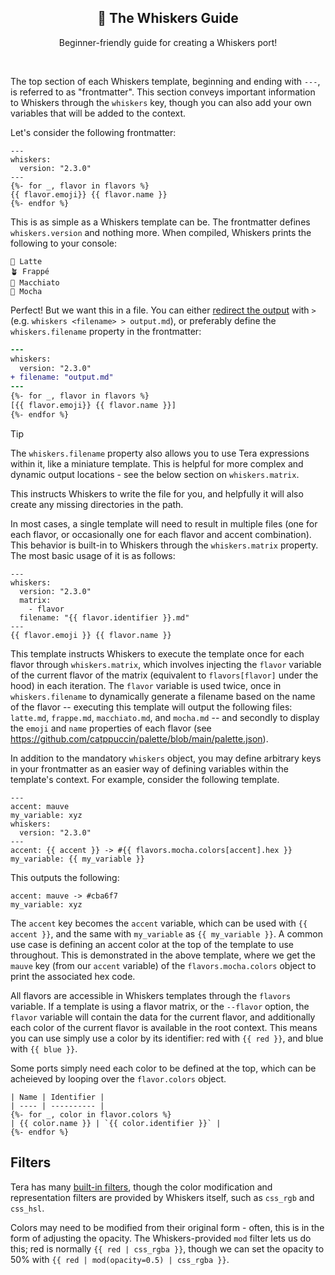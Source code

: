 <p align="center">
  <h2 align="center">📖 The Whiskers Guide</h2>
</p>

<p align="center">
	Beginner-friendly guide for creating a Whiskers port!
</p>

&nbsp;

The top section of each Whiskers template, beginning and ending with `---`, is referred to as "frontmatter".
This section conveys important information to Whiskers through the `whiskers` key, though you can also add your own variables that will be added to the context.

Let's consider the following frontmatter:

```jinja
---
whiskers:
  version: "2.3.0"
---
{%- for _, flavor in flavors %}
{{ flavor.emoji}} {{ flavor.name }}
{%- endfor %}
```

This is as simple as a Whiskers template can be. The frontmatter defines `whiskers.version` and nothing more. When compiled, Whiskers prints the following to your console:

```
🌻 Latte
🪴 Frappé
🌺 Macchiato
🌿 Mocha
```

Perfect! But we want this in a file. You can either [redirect the output](https://www.gnu.org/software/bash/manual/html_node/Redirections.html) with `>` (e.g. `whiskers <filename> > output.md`), or preferably define the `whiskers.filename` property in the frontmatter:

```diff
---
whiskers:
  version: "2.3.0"
+ filename: "output.md"
---
{%- for _, flavor in flavors %}
[{{ flavor.emoji}} {{ flavor.name }}]
{%- endfor %}
```

> [!TIP]
> The `whiskers.filename` property also allows you to use Tera expressions within it, like a miniature template. This is helpful for more complex and dynamic output locations - see the below section on `whiskers.matrix`.

This instructs Whiskers to write the file for you, and helpfully it will also create any missing directories in the path.

In most cases, a single template will need to result in multiple files (one for each flavor, or occasionally one for each flavor and accent combination). This behavior is built-in to Whiskers through the `whiskers.matrix` property. The most basic usage of it is as follows:

```jinja
---
whiskers:
  version: "2.3.0"
  matrix:
    - flavor
  filename: "{{ flavor.identifier }}.md"
---
{{ flavor.emoji }} {{ flavor.name }}
```

This template instructs Whiskers to execute the template once for each flavor through `whiskers.matrix`, which involves injecting the `flavor` variable of the current flavor of the matrix (equivalent to `flavors[flavor]` under the hood) in each iteration. The `flavor` variable is used twice, once in `whiskers.filename` to dynamically generate a filename based on the name of the flavor -- executing this template will output the following files: `latte.md`, `frappe.md`, `macchiato.md`, and `mocha.md` -- and secondly to display the `emoji` and `name` properties of each flavor (see https://github.com/catppuccin/palette/blob/main/palette.json).

In addition to the mandatory `whiskers` object, you may define arbitrary keys in your frontmatter as an easier way of defining variables within the template's context. For example, consider the following template.

```jinja
---
accent: mauve
my_variable: xyz
whiskers:
  version: "2.3.0"
---
accent: {{ accent }} -> #{{ flavors.mocha.colors[accent].hex }}
my_variable: {{ my_variable }}
```

This outputs the following:

```
accent: mauve -> #cba6f7
my_variable: xyz
```

The `accent` key becomes the `accent` variable, which can be used with `{{ accent }}`, and the same with `my_variable` as `{{ my_variable }}`. A common use case is defining an accent color at the top of the template to use throughout. This is demonstrated in the above template, where we get the `mauve` key (from our `accent` variable) of the `flavors.mocha.colors` object to print the associated hex code.

All flavors are accessible in Whiskers templates through the `flavors` variable. If a template is using a flavor matrix, or the `--flavor` option, the `flavor` variable will contain the data for the current flavor, and additionally each color of the current flavor is available in the root context. This means you can use simply use a color by its identifier: red with `{{ red }}`, and blue with `{{ blue }}`.

Some ports simply need each color to be defined at the top, which can be acheieved by looping over the `flavor.colors` object.

```jinja
| Name | Identifier |
| ---- | ---------- |
{%- for _, color in flavor.colors %}
| {{ color.name }} | `{{ color.identifier }}` |
{%- endfor %}
```

## Filters

Tera has many [built-in filters](https://keats.github.io/tera/docs/#built-in-filters), though the color modification and representation filters
are provided by Whiskers itself, such as `css_rgb` and `css_hsl`.

Colors may need to be modified from their original form - often, this is in the form of adjusting the opacity.
The Whiskers-provided `mod` filter lets us do this; red is normally `{{ red | css_rgba }}`, though we can set the opacity to 50% with `{{ red | mod(opacity=0.5) | css_rgba }}`.
